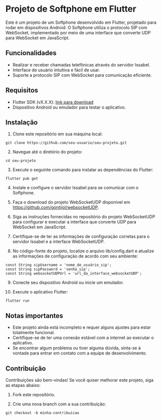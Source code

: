# Projeto de Softphone em Flutter

Este é um projeto de um Softphone desenvolvido em Flutter, projetado para rodar em dispositivos Android. O Softphone utiliza o protocolo SIP com WebSocket, implementado por meio de uma interface que converte UDP para WebSocket em JavaScript.

## Funcionalidades

- Realizar e receber chamadas telefônicas através do servidor Issabel.
- Interface de usuário intuitiva e fácil de usar.
- Suporte a protocolo SIP com WebSocket para comunicação eficiente.

## Requisitos

- Flutter SDK (vX.X.X): [link para download](https://flutter.dev)
- Dispositivo Android ou emulador para testar o aplicativo.

## Instalação

1. Clone este repositório em sua máquina local:

``git clone https://github.com/seu-usuario/seu-projeto.git``

2. Navegue até o diretório do projeto:

``cd seu-projeto``

3. Execute o seguinte comando para instalar as dependências do Flutter:

``flutter pub get``

4. Instale e configure o servidor Issabel para se comunicar com o Softphone.

5. Faça o download do projeto WebSocketUDP disponível em https://github.com/gontijol/websocketUDP.

6. Siga as instruções fornecidas no repositório do projeto WebSocketUDP para configurar e executar a interface que converte UDP para WebSocket em JavaScript.

7. Certifique-se de ter as informações de configuração corretas para o servidor Issabel e a interface WebSocketUDP.

8. No código-fonte do projeto, localize o arquivo lib/config.dart e atualize as informações de configuração de acordo com seu ambiente:

```const String issabelServer = 'endereço_do_servidor_issabel';
const String sipUsername = 'nome_de_usuário_sip';
const String sipPassword = 'senha_sip';
const String websocketUDPUrl = 'url_da_interface_websocketUDP';
```

9. Conecte seu dispositivo Android ou inicie um emulador.

10. Execute o aplicativo Flutter:

``flutter run``

## Notas importantes
- Este projeto ainda está incompleto e requer alguns ajustes para estar totalmente funcional.
- Certifique-se de ter uma conexão estável com a internet ao executar o aplicativo.
- Se encontrar algum problema ou tiver alguma dúvida, sinta-se à vontade para entrar em contato com a equipe de desenvolvimento.

## Contribuição

Contribuições são bem-vindas! Se você quiser melhorar este projeto, siga as etapas abaixo:

1. Fork este repositório.

2. Crie uma nova branch com a sua contribuição:

```git checkout -b minha-contribuicao```

